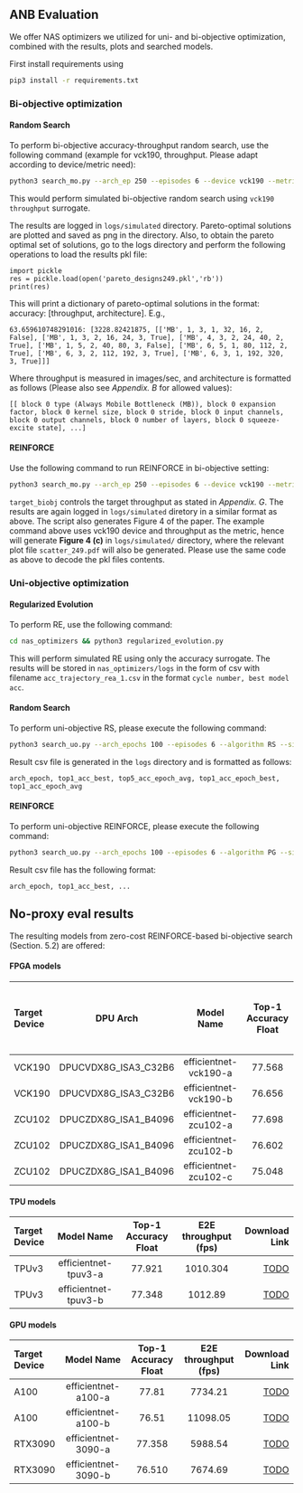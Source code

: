 ## ANB Evaluation
We offer NAS optimizers we utilized for uni- and bi-objective optimization, combined with the results, plots and searched models.

First install requirements using

``` bash
pip3 install -r requirements.txt
```

### Bi-objective optimization
#### Random Search
To perform bi-objective accuracy-throughput random search, use the following command (example for vck190, throughput. Please adapt according to device/metric need):

``` bash
python3 search_mo.py --arch_ep 250 --episodes 6 --device vck190 --metric throughput --algorithm RS --simulated
```

This would perform simulated bi-objective random search using `vck190` `throughput` surrogate.

The results are logged in `logs/simulated` directory. Pareto-optimal solutions are plotted and saved as png in the directory. Also, to obtain the pareto optimal set of solutions, go to the logs directory and perform the following operations to load the results pkl file:

``` python3
import pickle
res = pickle.load(open('pareto_designs249.pkl','rb'))
print(res)
``` 

This will print a dictionary of pareto-optimal solutions in the format: accuracy: [throughput, architecture]. E.g., 

``` python3
63.659610748291016: [3228.82421875, [['MB', 1, 3, 1, 32, 16, 2, False], ['MB', 1, 3, 2, 16, 24, 3, True], ['MB', 4, 3, 2, 24, 40, 2, True], ['MB', 1, 5, 2, 40, 80, 3, False], ['MB', 6, 5, 1, 80, 112, 2, True], ['MB', 6, 3, 2, 112, 192, 3, True], ['MB', 6, 3, 1, 192, 320, 3, True]]]
```

Where throughput is measured in images/sec, and architecture is formatted as follows (Please also see _Appendix. B_ for allowed values):

``` python3
[[ block 0 type (Always Mobile Bottleneck (MB)), block 0 expansion factor, block 0 kernel size, block 0 stride, block 0 input channels, block 0 output channels, block 0 number of layers, block 0 squeeze-excite state], ...]
```

#### REINFORCE
Use the following command to run REINFORCE in bi-objective setting:

``` bash
python3 search_mo.py --arch_ep 250 --episodes 6 --device vck190 --metric throughput --algorithm PG --simulated --target_biobj 3000
```

`target_biobj` controls the target throughput as stated in _Appendix. G_. The results are again logged in `logs/simulated` diretory in a similar format as above. The script also generates Figure 4 of the paper. The example command above uses vck190 device and throughput as the metric, hence will generate **Figure 4 (c)** in `logs/simulated/` directory, where the relevant plot file `scatter_249.pdf` will also be generated. Please use the same code as above to decode the pkl files contents.


### Uni-objective optimization
#### Regularized Evolution
To perform RE, use the following command:

``` bash
cd nas_optimizers && python3 regularized_evolution.py
```

This will perform simulated RE using only the accuracy surrogate. The results will be stored in `nas_optimizers/logs` in the form of csv with filename `acc_trajectory_rea_1.csv` in the format `cycle number, best model acc`.

#### Random Search
To perform uni-objective RS, please execute the following command:

``` bash
python3 search_uo.py --arch_epochs 100 --episodes 6 --algorithm RS --simulated
```

Result csv file is generated in the `logs` directory and is formatted as follows:

``` python3
arch_epoch, top1_acc_best, top5_acc_epoch_avg, top1_acc_epoch_best, top1_acc_epoch_avg
```

#### REINFORCE
To perform uni-objective REINFORCE, please execute the following command:

``` bash
python3 search_uo.py --arch_epochs 100 --episodes 6 --algorithm PG --simulated
```

Result csv file has the following format:

``` python3
arch_epoch, top1_acc_best, ...
```

## No-proxy eval results
The resulting models from zero-cost REINFORCE-based bi-objective search (Section. 5.2) are offered:

#### FPGA models
| Target Device | DPU Arch | Model Name | Top-1 Accuracy Float | Top-1 Accuracy Quantized | E2E throughput (fps), Multi Thread, measured on target | Download Link |
| :--- |    :----:  |    :----:    |    :----:   |     :----:   | :----: |    ---: |
| VCK190 | DPUCVDX8G_ISA3_C32B6 | efficientnet-vck190-a | 77.568 | 76.966 | 2805.14 | [TODO]() |
| VCK190 | DPUCVDX8G_ISA3_C32B6 | efficientnet-vck190-b | 76.656 | 76.300 | 4015.04 | [TODO]() |
| ZCU102 | DPUCZDX8G_ISA1_B4096 | efficientnet-zcu102-a | 77.698 | 77.432 | 271.94 | [TODO]() |
| ZCU102 | DPUCZDX8G_ISA1_B4096 | efficientnet-zcu102-b | 76.602 | 76.314 | 398.54 | [TODO]() |
| ZCU102 | DPUCZDX8G_ISA1_B4096 | efficientnet-zcu102-c | 75.048 | 74.794 | 520.06 | [TODO]() |

#### TPU models
| Target Device | Model Name | Top-1 Accuracy Float | E2E throughput (fps) | Download Link |
| :--- |    :----:  |    :----:  |    :----:  |    ---:  |
| TPUv3 | efficientnet-tpuv3-a | 77.921 | 1010.304 | [TODO]() |
| TPUv3 | efficientnet-tpuv3-b | 77.348 | 1012.89 | [TODO]() |

#### GPU models
| Target Device | Model Name | Top-1 Accuracy Float | E2E throughput (fps) | Download Link |
| :--- |    :----:  |    :----:  |    :----:  |    ---:  |
| A100 | efficientnet-a100-a | 77.81 | 7734.21 | [TODO]() |
| A100 | efficientnet-a100-b | 76.51 | 11098.05 | [TODO]() |
| RTX3090 | efficientnet-3090-a | 77.358 | 5988.54 | [TODO]() |
| RTX3090 | efficientnet-3090-b | 76.510 | 7674.69 | [TODO]() |

